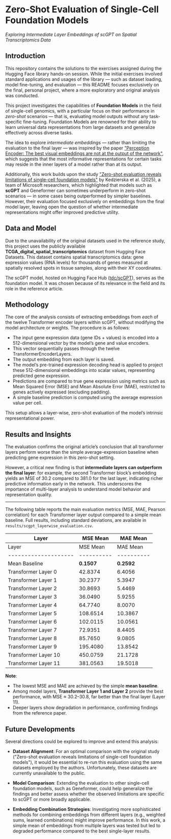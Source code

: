 # Zero-Shot Evaluation of Single-Cell Foundation Models

*Exploring Intermediate Layer Embeddings of scGPT on Spatial Transcriptomics Data*


## Introduction

This repository contains the solutions to the exercises assigned during the Hugging Face library hands-on session. While the initial exercises involved standard applications and usages of the library — such as dataset loading, model fine-tuning, and evaluation — this README focuses exclusively on the final, personal project, where a more exploratory and original analysis was conducted.

This project investigates the capabilities of **Foundation Models** in the field of single-cell genomics, with a particular focus on their performance in *zero-shot* scenarios — that is, evaluating model outputs without any task-specific fine-tuning. Foundation Models are renowned for their ability to learn universal data representations from large datasets and generalize effectively across diverse tasks.

The idea to explore *intermediate embeddings* — rather than limiting the evaluation to the final layer — was inspired by the paper ["Perception Encoder: The best visual embeddings are not at the output of the network"](https://arxiv.org/abs/2504.13181), which suggests that the most informative representations for certain tasks may reside in the inner layers of a model rather than at its output.

Additionally, this work builds upon the study ["Zero-shot evaluation reveals limitations of single-cell foundation models"](https://genomebiology.biomedcentral.com/articles/10.1186/s13059-025-03574-x?utm_source=bmc_etoc&utm_medium=email&utm_campaign=CONR_13059_AWA1_GL_DTEC_054CI_TOC-250419#Sec3) by Kedzierska et al. (2025), a team of Microsoft researchers, which highlighted that models such as **scGPT** and Geneformer can sometimes underperform in zero-shot scenarios — in some cases being outperformed by simpler baselines. However, their evaluation focused exclusively on embeddings from the final model layer, leaving open the question of whether intermediate representations might offer improved predictive utility.


## Data and Model

Due to the unavailability of the original datasets used in the reference study, this project uses the publicly available **TCGA\_digital\_spatial\_transcriptomics** dataset from Hugging Face Datasets. This dataset contains spatial transcriptomics data: gene expression values (RNA levels) for thousands of genes measured at spatially resolved spots in tissue samples, along with their XY coordinates.

The scGPT model, hosted on Hugging Face Hub ([tdc/scGPT](https://huggingface.co/tdc/scGPT)), serves as the foundation model. It was chosen because of its relevance in the field and its role in the reference article.

## Methodology

The core of the analysis consists of extracting embeddings from *each* of the twelve Transformer encoder layers within scGPT, without modifying the model architecture or weights. The procedure is as follows:

* The input gene expression data (gene IDs + values) is encoded into a 512-dimensional vector by the model’s gene and value encoders.
* This vector sequentially passes through the twelve TransformerEncoderLayers.
* The output embedding from each layer is saved.
* The model’s pre-trained expression decoding head is applied to project these 512-dimensional embeddings into scalar values, representing predicted gene expression.
* Predictions are compared to true gene expression using metrics such as Mean Squared Error (MSE) and Mean Absolute Error (MAE), restricted to genes actively expressed (excluding padding).
* A simple baseline prediction is computed using the average expression value per cell.

This setup allows a layer-wise, zero-shot evaluation of the model’s intrinsic representational power.

## Results and Insights

The evaluation confirms the original article’s conclusion that all transformer layers perform worse than the simple average-expression baseline when predicting gene expression in this zero-shot setting.

However, a critical new finding is that **intermediate layers can outperform the final layer**: for example, the second Transformer block’s embedding yields an MSE of 30.2 compared to 381.0 for the last layer, indicating richer predictive information early in the network. This underscores the importance of multi-layer analysis to understand model behavior and representation quality.

---

The following table reports the main evaluation metrics (MSE, MAE, Pearson correlation) for each Transformer layer output compared to a simple mean baseline. Full results, including standard deviations, are available in `results/scgpt_layerwise_evaluation.csv`.

| Layer                | MSE Mean   | MAE Mean   | 
| -------------------- | ---------- | ---------- | 
| Layer                | MSE Mean   | MAE Mean   | 
| -------------------- | ---------- | ---------- | 
| Mean Baseline        | **0.1507** | **0.2592** |
| Transformer Layer 0  | 42.8374    | 6.4056     |
| Transformer Layer 1  | 30.2377    | 5.3947     |
| Transformer Layer 2  | 30.8693    | 5.4469     |
| Transformer Layer 3  | 36.0490    | 5.9255     |
| Transformer Layer 4  | 64.7740    | 8.0070     |
| Transformer Layer 5  | 108.6514   | 10.3867    |
| Transformer Layer 6  | 102.0115   | 10.0561    |
| Transformer Layer 7  | 72.9351    | 8.4405     |
| Transformer Layer 8  | 85.7650    | 9.0805     |
| Transformer Layer 9  | 195.4080   | 13.8542    |
| Transformer Layer 10 | 450.0759   | 21.1728    |
| Transformer Layer 11 | 381.0563   | 19.5018    |

**Note**:

* The lowest MSE and MAE are achieved by the simple **mean baseline**.
* Among model layers, **Transformer Layer 1 and Layer 2** provide the best performance, with MSE ≈ 30.2–30.8, far better than the final layer (Layer 11).
* Deeper layers show degradation in performance, confirming findings from the reference paper.



## Future Developments

Several directions could be explored to improve and extend this analysis:

* **Dataset Alignment**: For an optimal comparison with the original study ("Zero-shot evaluation reveals limitations of single-cell foundation models"), it would be essential to re-run this evaluation using the same datasets employed by the authors. Unfortunately, these datasets are currently unavailable to the public.

* **Model Comparison**: Extending the evaluation to other single-cell foundation models, such as Geneformer, could help generalize the findings and better assess whether the observed limitations are specific to scGPT or more broadly applicable.

* **Embedding Combination Strategies**: Investigating more sophisticated methods for combining embeddings from different layers (e.g., weighted sums, learned combinations) might improve performance. In this work, a simple mean of embeddings from multiple layers was tested but led to degraded performance compared to the best single-layer results.



